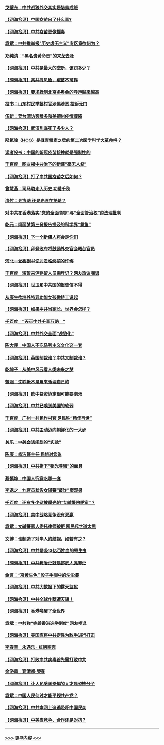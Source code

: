 #### [戈壁东：中共战狼外交其实是恼羞成怒](../pages/nsc993/n12880392.md?t=04150602) 
#### [【网海拾贝】中国疫苗出了什么事?](../pages/nsc993/n12879124.md?t=04150602) 
#### [【网海拾贝】中共疫苗更像播毒](../pages/nsc993/n12876631.md?t=04150602) 
#### [袁斌：中共推举报“历史虚无主义”专区意欲何为？](../pages/nsc993/n12876530.md?t=04150602) 
#### [郑纯清：“黑名贵黄命贵”的来龙去脉](../pages/nsc993/n12875589.md?t=04150602) 
#### [【网海拾贝】中共是最大的垄断，该罚多少？](../pages/nsc993/n12874006.md?t=04150602) 
#### [【网海拾贝】亲共有风险，疫苗不可靠](../pages/nsc993/n12872224.md?t=04150602) 
#### [【网海拾贝】要求抵制北京冬奥会的呼声越来越高](../pages/nsc993/n12868962.md?t=04150602) 
#### [投书：山东村民举报村官涉黑涉恶 投诉无门](../pages/nsc993/n12869726.md?t=04150602) 
#### [伍新：贺台湾访客增多和美德州疫情骤降](../pages/nsc993/n12865651.md?t=04150602) 
#### [【网海拾贝】武汉到底死了多少人？](../pages/nsc993/n12863707.md?t=04150602) 
#### [羟氯喹（HCQ）是继青霉素之后的第二次医学科学大革命吗？](../pages/nsc993/n12638564.md?t=04150602) 
#### [读者投书：中国的新冠疫苗接种就是强制性的](../pages/nsc993/n12859932.md?t=04150602) 
#### [千百度：网友揭中共治下的新疆“毫无人权”](../pages/nsc993/n12858385.md?t=04150602) 
#### [【网海拾贝】打了中共国疫苗之后如何？](../pages/nsc993/n12857866.md?t=04150602) 
#### [曾慧燕：司马璐走入历史 功载千秋](../pages/nsc993/n12856996.md?t=04150602) 
#### [清竹：是执法 还是赤匪在抢劫？](../pages/nsc993/n12856952.md?t=04150602) 
#### [对中共在香港落实“党的全面领导”与“全面管治权”的法理批判](../pages/nsc993/n12856929.md?t=04150602) 
#### [乾元：闫丽梦第三份报告提及的科学界“鳄鱼”](../pages/nsc993/n12855985.md?t=04150602) 
#### [【网海拾贝】下一个新疆人将会是你们](../pages/nsc993/n12855864.md?t=04150602) 
#### [【网海拾贝】拜登政府将鼓励外交官会晤台官员](../pages/nsc993/n12853615.md?t=04150602) 
#### [河北一党委副书记刘君临终前的忏悔](../pages/nsc993/n12849420.md?t=04150602) 
#### [千百度：短暂来沪停留人员需登记？网友热议嘲讽](../pages/nsc993/n12853497.md?t=04150602) 
#### [【网海拾贝】世卫和中共国的报告信不得](../pages/nsc993/n12850902.md?t=04150602) 
#### [从康生欲培养特异功能女孩做特工说起](../pages/nsc993/n12849289.md?t=04150602) 
#### [【网海拾贝】如果中共当家长，世界会怎样？](../pages/nsc993/n12848436.md?t=04150602) 
#### [千百度：“天灭中共千真万确！”](../pages/nsc993/n12845659.md?t=04150602) 
#### [【网海拾贝】中共外交全面“战狼化”](../pages/nsc993/n12845607.md?t=04150602) 
#### [陈大民：中国人不吃马列主义文化这一套](../pages/nsc993/n12842496.md?t=04150602) 
#### [【网海拾贝】英国制裁谁？中共又制裁谁？](../pages/nsc993/n12840909.md?t=04150602) 
#### [乾坤子：从美中风云看人类未来之梦](../pages/nsc993/n12840590.md?t=04150602) 
#### [苦胆：这铁锹不是用来活埋自己的](../pages/nsc993/n12839512.md?t=04150602) 
#### [【网海拾贝】欧中投资协定很可能要泡汤](../pages/nsc993/n12835122.md?t=04150602) 
#### [【网海拾贝】中共已嗅到美国的软弱](../pages/nsc993/n12832411.md?t=04150602) 
#### [千百度：广州一村民炸村官 网民称“杨佳再世”](../pages/nsc993/n12832380.md?t=04150602) 
#### [【网海拾贝】中共主动迈向朝鲜化的一大步](../pages/nsc993/n12829887.md?t=04150602) 
#### [关乐：中美会谈闹剧的“实效”](../pages/nsc993/n12826698.md?t=04150602) 
#### [陈康：杨洁篪主任  我想对您说](../pages/nsc993/n12826609.md?t=04150602) 
#### [【网海拾贝】中共撕下“韬光养晦”的面具](../pages/nsc993/n12826459.md?t=04150602) 
#### [蔡慎坤：中国人究竟吃哪一套](../pages/nsc993/n12826010.md?t=04150602) 
#### [李退之：九官员状告女辅警“敲诈”案观感](../pages/nsc993/n12823984.md?t=04150602) 
#### [千百度：还有多少没被曝光的“女辅警陪睡案”？](../pages/nsc993/n12822136.md?t=04150602) 
#### [【网海拾贝】美中战略竞争没有双赢](../pages/nsc993/n12822105.md?t=04150602) 
#### [袁斌：女辅警家人委托律师被拒 网民斥世道太黑](../pages/nsc993/n12822004.md?t=04150602) 
#### [文博：谁制造了对华人的歧视，如若有之？](../pages/nsc993/n12821635.md?t=04150602) 
#### [【网海拾贝】中共是吸13亿百姓血的寄生虫](../pages/nsc993/n12819191.md?t=04150602) 
#### [【网海拾贝】中共统治史就是部反人类罪史](../pages/nsc993/n12816738.md?t=04150602) 
#### [金言：“京黄失色” 段子手眼中的沙尘暴](../pages/nsc993/n12815700.md?t=04150602) 
#### [【网海拾贝】中共大数据下的露天监狱](../pages/nsc993/n12811075.md?t=04150602) 
#### [【网海拾贝】中共全球作孽遭天谴！](../pages/nsc993/n12810258.md?t=04150602) 
#### [【网海拾贝】香港唤醒了全世界](../pages/nsc993/n12809100.md?t=04150602) 
#### [袁斌：中共称“完善香港选举制度”网友嘲讽](../pages/nsc993/n12808994.md?t=04150602) 
#### [【网海拾贝】美国应将中共定性为敌手进行打击](../pages/nsc993/n12806870.md?t=04150602) 
#### [李春草：永遇乐 · 红朝空壳](../pages/nsc993/n12805365.md?t=04150602) 
#### [【网海拾贝】打败中共病毒首先需打败中共](../pages/nsc993/n12803930.md?t=04150602) 
#### [金浴凤：宴清都‧哭春](../pages/nsc993/n12801601.md?t=04150602) 
#### [【网海拾贝】让人民感到恐惧的人才是恐怖分子](../pages/nsc993/n12799347.md?t=04150602) 
#### [袁斌：中国人民何时才能平视共产党？](../pages/nsc993/n12799306.md?t=04150602) 
#### [【网海拾贝】中共拿网上追逃恐吓中国民众](../pages/nsc993/n12796905.md?t=04150602) 
#### [【网海拾贝】中美应竞争、合作还是对抗？](../pages/nsc993/n12794675.md?t=04150602) 

----
#### [ >>> 更早内容 <<< ](../indexes/nsc993-earlier.md)
